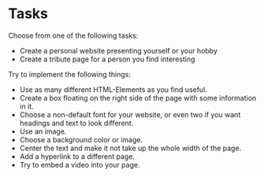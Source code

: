 # Tasks

Choose from one of the following tasks:

- Create a personal website presenting yourself or your hobby
- Create a tribute page for a person you find interesting

Try to implement the following things:

- Use as many different HTML-Elements as you find useful.
- Create a box floating on the right side of the page with some information in it.
- Choose a non-default font for your website, or even two if you want headings and text to look different.
- Use an image.
- Choose a background color or image.
- Center the text and make it not take up the whole width of the page.
- Add a hyperlink to a different page.
- Try to embed a video into your page.